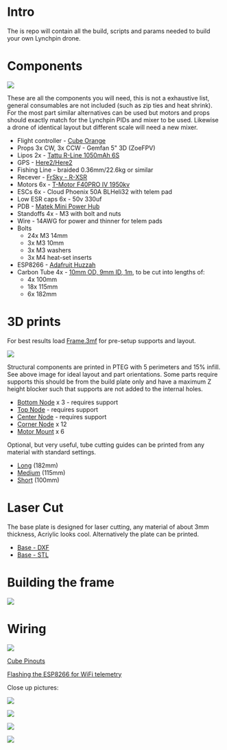 # Intro
The is repo will contain all the build, scripts and params needed to build your own Lynchpin drone.

# Components

[![](http://img.youtube.com/vi/bsiZ6G9d1Ag/0.jpg)](http://www.youtube.com/watch?v=bsiZ6G9d1Ag "")

These are all the components you will need, this is not a exhaustive list, general consumables are not included (such as zip ties and heat shrink). For the most part similar alternatives can be used but motors and props should exactly match for the Lynchpin PIDs and mixer to be used. Likewise a drone of identical layout but different scale will need a new mixer.

* Flight controller - [Cube Orange](https://cubepilot.org/#/cube/features)
* Props 3x CW, 3x CCW - Gemfan 5" 3D (ZoeFPV)
* Lipos 2x - [Tattu R-Line 1050mAh 6S](https://www.genstattu.com/ta-rl3-120c-1050-6s1p.html)
* GPS - [Here2/Here2](https://cubepilot.org/#/here/here3)
* Fishing Line - braided 0.36mm/22.6kg or similar
* Recever - [FrSky - R-XSR](https://www.frsky-rc.com/product/r-xsr/)
* Motors 6x - [T-Motor F40PRO IV 1950kv](https://store-en.tmotor.com/goods.php?id=1011)
* ESCs 6x - Cloud Phoenix 50A BLHeli32 with telem pad
* Low ESR caps 6x - 50v 330uf
* PDB - [Matek Mini Power Hub](http://www.mateksys.com/?portfolio=hub5v12v)
* Standoffs 4x - M3 with bolt and nuts
* Wire - 14AWG for power and thinner for telem pads
* Bolts
    * 24x M3 14mm
    * 3x M3 10mm
    * 3x M3 washers
    * 3x M4 heat-set inserts
* ESP8266 - [Adafruit Huzzah](https://www.adafruit.com/product/2471)
* Carbon Tube 4x - [10mm OD, 9mm ID, 1m](https://www.easycomposites.co.uk/10mm-9mm-woven-finish-carbon-fibre-tube), to be cut into lengths of:
    * 4x 100mm
    * 18x 115mm
    * 6x 182mm

# 3D prints

For best results load [Frame.3mf](https://github.com/IamPete1/Lynchpin/blob/main/Frame.3mf) for pre-setup supports and layout.

![](https://github.com/IamPete1/Lynchpin/blob/main/Build%20Plate.PNG)

Structural components are printed in PTEG with 5 perimeters and 15% infill. See above image for ideal layout and part orientations. Some parts require supports this should be from the build plate only and have a maximum Z height blocker such that supports are not added to the internal holes.

* [Bottom Node](https://github.com/IamPete1/Lynchpin/blob/main/STLs/Bottom%20Node.stl) x 3 - requires support
* [Top Node](https://github.com/IamPete1/Lynchpin/blob/main/STLs/Top%20Node.stl) - requires support
* [Center Node](https://github.com/IamPete1/Lynchpin/blob/main/STLs/Center%20Node.stl) - requires support
* [Corner Node](https://github.com/IamPete1/Lynchpin/blob/main/STLs/Corner%20Node.stl) x 12
* [Motor Mount](https://github.com/IamPete1/Lynchpin/blob/main/STLs/Motor%20Mount.stl) x 6

Optional, but very useful, tube cutting guides can be printed from any material with standard settings.
* [Long](https://github.com/IamPete1/Lynchpin/blob/main/STLs/long%20guide.stl) (182mm)
* [Medium](https://github.com/IamPete1/Lynchpin/blob/main/STLs/middle%20guide.stl) (115mm)
* [Short](https://github.com/IamPete1/Lynchpin/blob/main/STLs/short%20guide.stl) (100mm)

# Laser Cut

The base plate is designed for laser cutting, any material of about 3mm thickness, Acriylic looks cool. Alternatively the plate can be printed.
* [Base - DXF](https://github.com/IamPete1/Lynchpin/blob/main/base%20plate.dxf)
* [Base - STL](https://github.com/IamPete1/Lynchpin/blob/main/STLs/Base%20Plate.stl)

# Building the frame

[![](http://img.youtube.com/vi/Yiew8CDSbIk/0.jpg)](http://www.youtube.com/watch?v=Yiew8CDSbIk "")

# Wiring

[![](http://img.youtube.com/vi/npzUJ9enRJU/0.jpg)](http://www.youtube.com/watch?v=npzUJ9enRJU "")

[Cube Pinouts](https://docs.cubepilot.org/user-guides/autopilot/the-cube-module-overview)

[Flashing the ESP8266 for WiFi telemetry](https://ardupilot.org/copter/docs/common-esp8266-telemetry.html)

Close up pictures:

![](https://github.com/IamPete1/Lynchpin/blob/main/Wireing%20diagram.jpg)

![](https://github.com/IamPete1/Lynchpin/blob/main/front.jpg)

![](https://github.com/IamPete1/Lynchpin/blob/main/left%20side.jpg)

![](https://github.com/IamPete1/Lynchpin/blob/main/right%20side.jpg)
